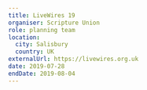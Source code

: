 ```yaml
---
title: LiveWires 19
organiser: Scripture Union
role: planning team
location:
  city: Salisbury
  country: UK
externalUrl: https://livewires.org.uk
date: 2019-07-28
endDate: 2019-08-04
---
```

